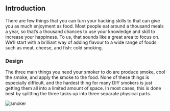 ## Introduction

There are few things that you can turn your hacking skills to that can give you as much enjoyment as food. Most people eat around a thousand meals a year, so that’s a thousand chances to use your knowledge and skill to increase your happiness. To us, that sounds like a great area to focus on. We’ll start with a brilliant way of adding flavour to a wide range of foods such as meat, cheese, and fish: cold smoking. 

### Design

The three main things you need your smoker to do are produce smoke, cool the smoke, and apply the smoke to the food. None of these things is especially difficult, and the hardest thing for many DIY smokers is just getting them all into a limited amount of space. In most cases, this is done best by splitting the three tasks up into three separate physical parts.

![smoker](images/smoker1.jpeg)

